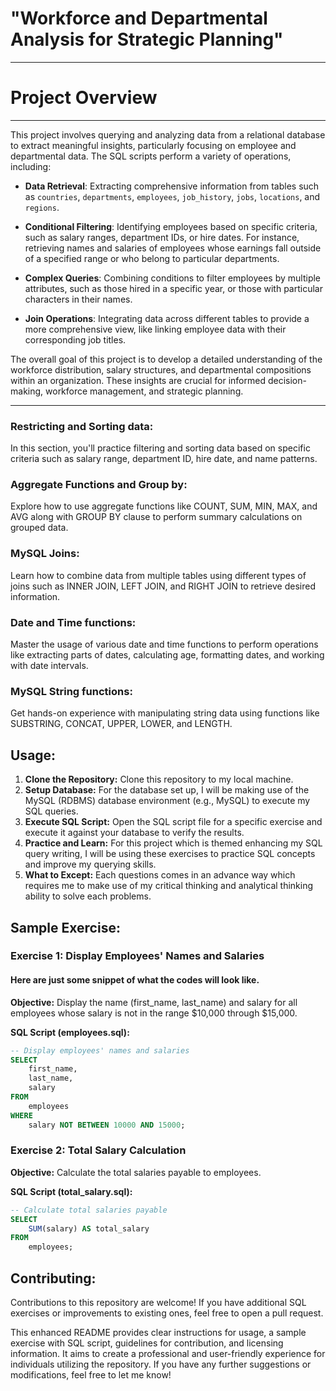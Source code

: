 # **"Workforce and Departmental Analysis for Strategic Planning"**

---

# Project Overview
---

This project involves querying and analyzing data from a relational database to extract meaningful insights, particularly focusing on employee and departmental data. The SQL scripts perform a variety of operations, including:

- **Data Retrieval**: Extracting comprehensive information from tables such as `countries`, `departments`, `employees`, `job_history`, `jobs`, `locations`, and `regions`.
  
- **Conditional Filtering**: Identifying employees based on specific criteria, such as salary ranges, department IDs, or hire dates. For instance, retrieving names and salaries of employees whose earnings fall outside of a specified range or who belong to particular departments.

- **Complex Queries**: Combining conditions to filter employees by multiple attributes, such as those hired in a specific year, or those with particular characters in their names.

- **Join Operations**: Integrating data across different tables to provide a more comprehensive view, like linking employee data with their corresponding job titles.

The overall goal of this project is to develop a detailed understanding of the workforce distribution, salary structures, and departmental compositions within an organization. These insights are crucial for informed decision-making, workforce management, and strategic planning.

---

### Restricting and Sorting data:
In this section, you'll practice filtering and sorting data based on specific criteria such as salary range, department ID, hire date, and name patterns.

### Aggregate Functions and Group by:
Explore how to use aggregate functions like COUNT, SUM, MIN, MAX, and AVG along with GROUP BY clause to perform summary calculations on grouped data.

### MySQL Joins:
Learn how to combine data from multiple tables using different types of joins such as INNER JOIN, LEFT JOIN, and RIGHT JOIN to retrieve desired information.

### Date and Time functions:
Master the usage of various date and time functions to perform operations like extracting parts of dates, calculating age, formatting dates, and working with date intervals.

### MySQL String functions:
Get hands-on experience with manipulating string data using functions like SUBSTRING, CONCAT, UPPER, LOWER, and LENGTH.

## Usage:
1. **Clone the Repository:** Clone this repository to my local machine.
2. **Setup Database:** For the database set up, I will be making use of the MySQL (RDBMS) database environment (e.g., MySQL) to execute my SQL queries.
3. **Execute SQL Script:** Open the SQL script file for a specific exercise and execute it against your database to verify the results.
4. **Practice and Learn:** For this project which is themed enhancing my SQL query writing, I will be using these exercises to practice SQL concepts and improve my querying skills.
5. **What to Except:** Each questions comes in an advance way which requires me to make use of my critical thinking and analytical thinking ability to solve each problems.
## Sample Exercise:

### Exercise 1: Display Employees' Names and Salaries
#### Here are just some snippet of what the codes will look like.
**Objective:** Display the name (first_name, last_name) and salary for all employees whose salary is not in the range $10,000 through $15,000.

**SQL Script (employees.sql):**
```sql
-- Display employees' names and salaries
SELECT 
    first_name,
    last_name,
    salary
FROM 
    employees
WHERE 
    salary NOT BETWEEN 10000 AND 15000;
```

### Exercise 2: Total Salary Calculation
**Objective:** Calculate the total salaries payable to employees.

**SQL Script (total_salary.sql):**
```sql
-- Calculate total salaries payable
SELECT 
    SUM(salary) AS total_salary
FROM 
    employees;
```

## Contributing:
Contributions to this repository are welcome! If you have additional SQL exercises or improvements to existing ones, feel free to open a pull request.


This enhanced README provides clear instructions for usage, a sample exercise with SQL script, guidelines for contribution, and licensing information. It aims to create a professional and user-friendly experience for individuals utilizing the repository. If you have any further suggestions or modifications, feel free to let me know!
